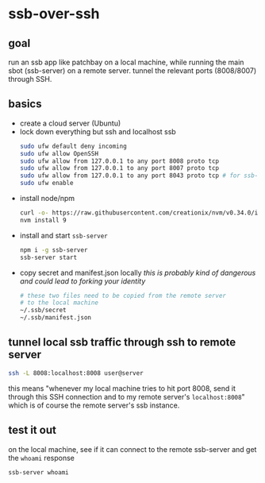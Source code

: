 # ssb-over-ssh

## goal
run an ssb app like patchbay on a local machine, while running the main sbot (ssb-server) on a remote server. tunnel the relevant ports (8008/8007) through SSH.

## basics
- create a cloud server (Ubuntu)
- lock down everything but ssh and localhost ssb
  ```bash
  sudo ufw default deny incoming
  sudo ufw allow OpenSSH
  sudo ufw allow from 127.0.0.1 to any port 8008 proto tcp
  sudo ufw allow from 127.0.0.1 to any port 8007 proto tcp
  sudo ufw allow from 127.0.0.1 to any port 8043 proto tcp # for ssb-npm-registry if desired
  sudo ufw enable
  ```
- install node/npm
  ```bash
  curl -o- https://raw.githubusercontent.com/creationix/nvm/v0.34.0/install.sh | bash
  nvm install 9
  ```
- install and start `ssb-server`
  ```bash
  npm i -g ssb-server
  ssb-server start
  ```
- copy secret and manifest.json locally
  *this is probably kind of dangerous and could lead to forking your identity*
  ```bash
  # these two files need to be copied from the remote server
  # to the local machine
  ~/.ssb/secret
  ~/.ssb/manifest.json
  ```
  
  
## tunnel local ssb traffic through ssh to remote server
```bash
ssh -L 8008:localhost:8008 user@server
```
this means "whenever my local machine tries to hit port 8008, send it through this SSH connection and to my remote server's `localhost:8008`" which is of course the remote server's ssb instance.

## test it out
on the local machine, see if it can connect to the remote ssb-server and get the `whoami` response
```bash
ssb-server whoami
```


